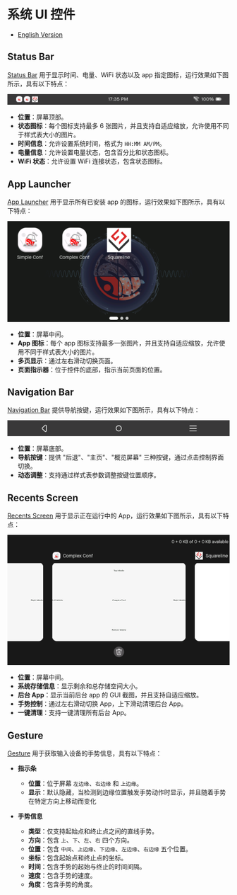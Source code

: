 # 系统 UI 控件

* [English Version](./system_ui_widgets.md)

## Status Bar

[Status Bar](../src/widgets/status_bar/) 用于显示时间、电量、WiFi 状态以及 app 指定图标，运行效果如下图所示，具有以下特点：

<div align="center">
    <img src="./_static/readme/status_bar_demo.png" alt="status_bar_demo" width="600">
</div>

- **位置**：屏幕顶部。
- **状态图标**：每个图标支持最多 6 张图片，并且支持自适应缩放，允许使用不同于样式表大小的图片。
- **时间信息**：允许设置系统时间，格式为 `HH:MM AM/PM`。
- **电量信息**：允许设置电量状态，包含百分比和状态图标。
- **WiFi 状态**：允许设置 WiFi 连接状态，包含状态图标。

## App Launcher

[App Launcher](../src/widgets/app_launcher/) 用于显示所有已安装 app 的图标，运行效果如下图所示，具有以下特点：

<div align="center">
    <img src="./_static/readme/app_launcher_demo.png" alt="app_launcher_demo" width="600">
</div>

- **位置**：屏幕中间。
- **App 图标**：每个 app 图标支持最多一张图片，并且支持自适应缩放，允许使用不同于样式表大小的图片。
- **多页显示**：通过左右滑动切换页面。
- **页面指示器**：位于控件的底部，指示当前页面的位置。

## Navigation Bar

[Navigation Bar](../src/widgets/navigation_bar/) 提供导航按键，运行效果如下图所示，具有以下特点：

<div align="center">
    <img src="./_static/readme/navigation_bar_demo.png" alt="navigation_bar_demo" width="600">
</div>

- **位置**：屏幕底部。
- **导航按键**：提供 "后退"、"主页"、"概览屏幕" 三种按键，通过点击控制界面切换。
- **动态调整**：支持通过样式表参数调整按键位置顺序。

## Recents Screen

[Recents Screen](../src/widgets/recents_screen/) 用于显示正在运行中的 App，运行效果如下图所示，具有以下特点：

<div align="center">
    <img src="./_static/readme/recents_screen_demo.png" alt="recents_screen_demo" width="600">
</div>

- **位置**：屏幕中间。
- **系统存储信息**：显示剩余和总存储空间大小。
- **后台 App**：显示当前后台 app 的 GUI 截图，并且支持自适应缩放。
- **手势控制**：通过左右滑动切换 App，上下滑动清理后台 App。
- **一键清理**：支持一键清理所有后台 App。

## Gesture

[Gesture](../src/widgets/gesture/) 用于获取输入设备的手势信息，具有以下特点：

- **指示条**

    - **位置**：位于屏幕 `左边缘`、`右边缘` 和 `上边缘`。
    - **显示**：默认隐藏，当检测到边缘位置触发手势动作时显示，并且随着手势在特定方向上移动而变化

- **手势信息**

    - **类型**：仅支持起始点和终止点之间的直线手势。
    - **方向**：包含 `上`、`下`、`左`、`右` 四个方向。
    - **位置**：包含 `中间`、`上边缘`、`下边缘`、`左边缘`、`右边缘` 五个位置。
    - **坐标**：包含起始点和终止点的坐标。
    - **时间**：包含手势的起始与终止的时间间隔。
    - **速度**：包含手势的速度。
    - **角度**：包含手势的角度。
